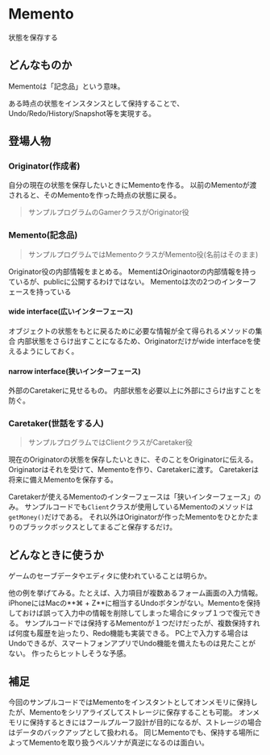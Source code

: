 #  Memento
状態を保存する

## どんなものか
Mementoは「記念品」という意味。

ある時点の状態をインスタンスとして保持することで、Undo/Redo/History/Snapshot等を実現する。

## 登場人物
### Originator(作成者)
自分の現在の状態を保存したいときにMementoを作る。
以前のMementoが渡されると、そのMementoを作った時点の状態に戻る。
> サンプルプログラムのGamerクラスがOriginator役

### Memento(記念品)
> サンプルプログラムではMementoクラスがMemento役(名前はそのまま)

Originator役の内部情報をまとめる。
MementはOriginaotorの内部情報を持っているが、publicに公開するわけではない。
Mementoは次の2つのインターフェースを持っている

#### wide interface(広いインターフェース)
オブジェクトの状態をもとに戻るために必要な情報が全て得られるメソッドの集合
内部状態をさらけ出すことになるため、Originatorだけがwide interfaceを使えるようにしておく。

#### narrow interface(狭いインターフェース)
外部のCaretakerに見せるもの。
内部状態を必要以上に外部にさらけ出すことを防ぐ。

### Caretaker(世話をする人)
> サンプルプログラムではClientクラスがCaretaker役

現在のOriginatorの状態を保存したいときに、そのことをOriginatorに伝える。
Originatorはそれを受けて、Mementoを作り、Caretakerに渡す。
Caretakerは将来に備えMementoを保存する。

Caretakerが使えるMementoのインターフェースは「狭いインターフェース」のみ。
サンプルコードでも`Client`クラスが使用しているMementoのメソッドは`getMoney()`だけである。
それ以外はOriginatorが作ったMementoをひとかたまりのブラックボックスとしてまるごと保存するだけ。

## どんなときに使うか
ゲームのセーブデータやエディタに使われていることは明らか。

他の例を挙げてみる。たとえば、入力項目が複数あるフォーム画面の入力情報。
iPhoneにはMacの**⌘ + Z**に相当するUndoボタンがない。Mementoを保持しておけば誤って入力中の情報を削除してしまった場合にタップ１つで復元できる。
サンプルコードでは保持するMementoが１つだけだったが、複数保持すれば何度も履歴を辿ったり、Redo機能も実装できる。
PC上で入力する場合はUndoできるが、スマートフォンアプリでUndo機能を備えたものは見たことがない。
作ったらヒットしそうな予感。

## 補足
今回のサンプルコードではMementoをインスタントとしてオンメモリに保持したが、Mementoをシリアライズしてストレージに保存することも可能。
オンメモリに保持するときにはフールプルーフ設計が目的になるが、ストレージの場合はデータのバックアップとして扱われる。
同じMementoでも、保持する場所によってMementoを取り扱うペルソナが真逆になるのは面白い。
